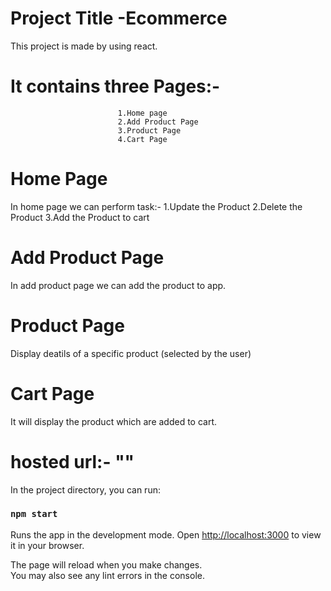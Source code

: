 # Project Title -Ecommerce 

This project is made by using react.
# It contains three Pages:-
                            1.Home page
                            2.Add Product Page
                            3.Product Page
                            4.Cart Page

# Home Page 
In home page we can perform task:-
                                1.Update the Product
                                2.Delete the Product
                                3.Add the Product to cart

# Add Product Page
In add product page we can add the product to app.

# Product Page
Display deatils of a specific product (selected by the user)

# Cart Page
It will display the product which are added to cart.

# hosted url:- ""


In the project directory, you can run:

### `npm start`

Runs the app in the development mode.
Open [http://localhost:3000](http://localhost:3000) to view it in your browser.

The page will reload when you make changes.\
You may also see any lint errors in the console.

